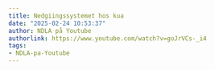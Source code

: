 ```yaml
---
title: Nedgiingssystemet hos kua
date: "2025-02-24 10:53:37"
author: NDLA på Youtube
authorlink: https://www.youtube.com/watch?v=goJrVCs-_i4
tags:
- NDLA-pa-Youtube
---
```

